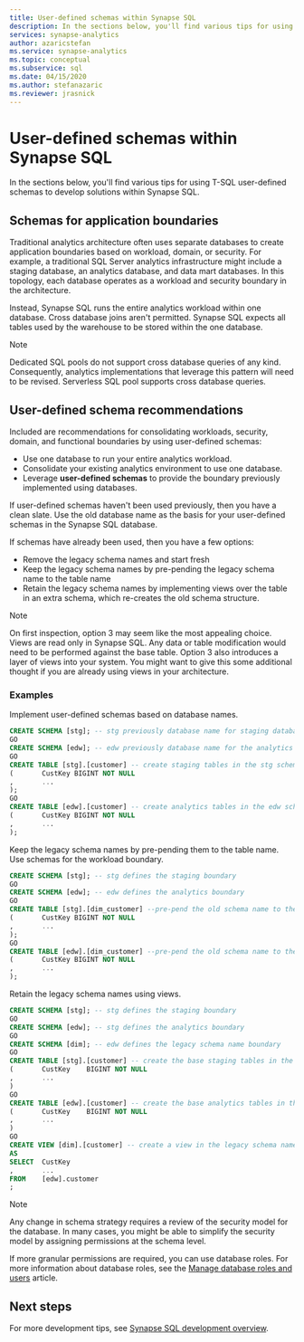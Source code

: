 ```yaml
---
title: User-defined schemas within Synapse SQL
description: In the sections below, you'll find various tips for using T-SQL user-defined schemas to develop solutions with the Synapse SQL capability of Azure Synapse Analytics.
services: synapse-analytics 
author: azaricstefan 
ms.service: synapse-analytics
ms.topic: conceptual
ms.subservice: sql
ms.date: 04/15/2020 
ms.author: stefanazaric 
ms.reviewer: jrasnick
---
```



# User-defined schemas within Synapse SQL

In the sections below, you'll find various tips for using T-SQL user-defined schemas to develop solutions within Synapse SQL.

## Schemas for application boundaries

Traditional analytics architecture often uses separate databases to create application boundaries based on workload, domain, or security. For example, a traditional SQL Server analytics infrastructure might include a staging database, an analytics database, and data mart databases. In this topology, each database operates as a workload and security boundary in the architecture.

Instead, Synapse SQL runs the entire analytics workload within one database. Cross database joins aren't permitted. Synapse SQL expects all tables used by the warehouse to be stored within the one database.

> [!NOTE]
> Dedicated SQL pools do not support cross database queries of any kind. Consequently, analytics implementations that leverage this pattern will need to be revised. Serverless SQL pool supports cross database queries.

## User-defined schema recommendations

Included are recommendations for consolidating workloads, security, domain, and functional boundaries by using user-defined schemas:

- Use one database to run your entire analytics workload.
- Consolidate your existing analytics environment to use one database.
- Leverage **user-defined schemas** to provide the boundary previously implemented using databases.

If user-defined schemas haven't been used previously, then you have a clean slate. Use the old database name as the basis for your user-defined schemas in the Synapse SQL database.

If schemas have already been used, then you have a few options:

- Remove the legacy schema names and start fresh
- Keep the legacy schema names by pre-pending the legacy schema name to the table name
- Retain the legacy schema names by implementing views over the table in an extra schema, which re-creates the old schema structure.

> [!NOTE]
> On first inspection, option 3 may seem like the most appealing choice. Views are read only in Synapse SQL. Any data or table modification would need to be performed against the base table. Option 3 also introduces a layer of views into your system. You might want to give this some additional thought if you are already using views in your architecture.
> 
> 

### Examples

Implement user-defined schemas based on database names.

```sql
CREATE SCHEMA [stg]; -- stg previously database name for staging database
GO
CREATE SCHEMA [edw]; -- edw previously database name for the analytics
GO
CREATE TABLE [stg].[customer] -- create staging tables in the stg schema
(       CustKey BIGINT NOT NULL
,       ...
);
GO
CREATE TABLE [edw].[customer] -- create analytics tables in the edw schema
(       CustKey BIGINT NOT NULL
,       ...
);
```

Keep the legacy schema names by pre-pending them to the table name. Use schemas for the workload boundary.

```sql
CREATE SCHEMA [stg]; -- stg defines the staging boundary
GO
CREATE SCHEMA [edw]; -- edw defines the analytics boundary
GO
CREATE TABLE [stg].[dim_customer] --pre-pend the old schema name to the table and create in the staging boundary
(       CustKey BIGINT NOT NULL
,       ...
);
GO
CREATE TABLE [edw].[dim_customer] --pre-pend the old schema name to the table and create in the analytics boundary
(       CustKey BIGINT NOT NULL
,       ...
);
```

Retain the legacy schema names using views.

```sql
CREATE SCHEMA [stg]; -- stg defines the staging boundary
GO
CREATE SCHEMA [edw]; -- stg defines the analytics boundary
GO
CREATE SCHEMA [dim]; -- edw defines the legacy schema name boundary
GO
CREATE TABLE [stg].[customer] -- create the base staging tables in the staging boundary
(       CustKey    BIGINT NOT NULL
,       ...
)
GO
CREATE TABLE [edw].[customer] -- create the base analytics tables in the analytics boundary
(       CustKey    BIGINT NOT NULL
,       ...
)
GO
CREATE VIEW [dim].[customer] -- create a view in the legacy schema name boundary for presentation consistency purposes only
AS
SELECT  CustKey
,       ...
FROM    [edw].customer
;
```

> [!NOTE]
> Any change in schema strategy requires a review of the security model for the database. In many cases, you might be able to simplify the security model by assigning permissions at the schema level.

If more granular permissions are required, you can use database roles. For more information about database roles, see the [Manage database roles and users](/sql/relational-databases/security/authentication-access/database-level-roles) article.

## Next steps

For more development tips, see [Synapse SQL development overview](develop-overview.md).